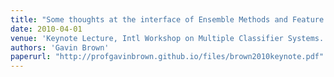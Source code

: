```yaml
---
title: "Some thoughts at the interface of Ensemble Methods and Feature Selection"
date: 2010-04-01
venue: 'Keynote Lecture, Intl Workshop on Multiple Classifier Systems. Cairo'
authors: 'Gavin Brown'
paperurl: "http://profgavinbrown.github.io/files/brown2010keynote.pdf"
---
```


